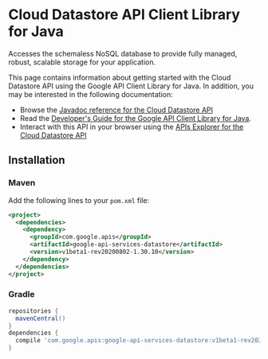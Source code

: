 # Cloud Datastore API Client Library for Java

Accesses the schemaless NoSQL database to provide fully managed, robust, scalable storage for your application. 

This page contains information about getting started with the Cloud Datastore API
using the Google API Client Library for Java. In addition, you may be interested
in the following documentation:

* Browse the [Javadoc reference for the Cloud Datastore API][javadoc]
* Read the [Developer's Guide for the Google API Client Library for Java][google-api-client].
* Interact with this API in your browser using the [APIs Explorer for the Cloud Datastore API][api-explorer]

## Installation

### Maven

Add the following lines to your `pom.xml` file:

```xml
<project>
  <dependencies>
    <dependency>
      <groupId>com.google.apis</groupId>
      <artifactId>google-api-services-datastore</artifactId>
      <version>v1beta1-rev20200802-1.30.10</version>
    </dependency>
  </dependencies>
</project>
```

### Gradle

```gradle
repositories {
  mavenCentral()
}
dependencies {
  compile 'com.google.apis:google-api-services-datastore:v1beta1-rev20200802-1.30.10'
}
```

[javadoc]: https://googleapis.dev/java/google-api-services-datastore/latest/index.html
[google-api-client]: https://github.com/googleapis/google-api-java-client/
[api-explorer]: https://developers.google.com/apis-explorer/#p/datastore/v1/
